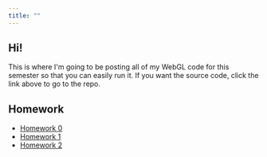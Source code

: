 ```yaml
---
title: ""
---
```

## Hi!

This is where I'm going to be posting all of my WebGL code for this semester so that you can easily run it. If you want the source code, click the link above to go to the repo.

## Homework
- [Homework 0](hw0/)
- [Homework 1](hw1/)
- [Homework 2](hw1/)

